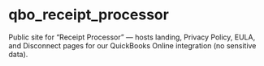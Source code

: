# qbo_receipt_processor
Public site for “Receipt Processor” — hosts landing, Privacy Policy, EULA, and Disconnect pages for our QuickBooks Online integration (no sensitive data).

